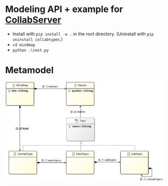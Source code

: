 # Modeling API + example for [CollabServer](https://github.com/collabserver/)

* Install with `pip install -e .` in the root directory. (Uninstall with `pip uninstall collabtypes`.)
* `cd mindmap`
* `python .\test.py`

# Metamodel

<img src="https://raw.githubusercontent.com/david-istvan/collabserver-modeling/main/mindmap/mindmapMM.png?raw=true"/>
